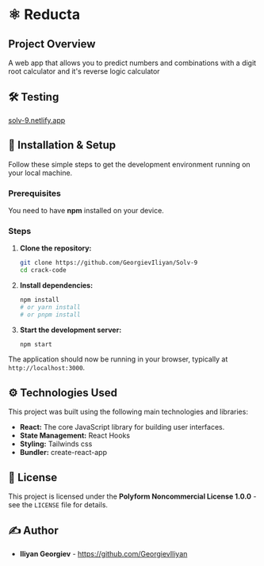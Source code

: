 # ⚛️ Reducta
## Project Overview

A web app that allows you to predict numbers and combinations with a digit root calculator and it's reverse logic calculator

## 🛠️ Testing
[solv-9.netlify.app](https://solv-9.netlify.app/)

## 🚀 Installation & Setup

Follow these simple steps to get the development environment running on your local machine.

### Prerequisites

You need to have **npm** installed on your device.

### Steps

1. **Clone the repository:**

   ```bash
   git clone https://github.com/GeorgievIliyan/Solv-9
   cd crack-code
   ```

2. **Install dependencies:**

   ```bash
   npm install
   # or yarn install
   # or pnpm install
   ```

3. **Start the development server:**

   ```bash
   npm start
   ```

The application should now be running in your browser, typically at `http://localhost:3000`.

## ⚙️ Technologies Used

This project was built using the following main technologies and libraries:

* **React:** The core JavaScript library for building user interfaces.
* **State Management:** React Hooks
* **Styling:** Tailwinds css
* **Bundler:** create-react-app

## 📄 License

This project is licensed under the **Polyform Noncommercial License 1.0.0** - see the `LICENSE` file for details.

## ✍️ Author

* **Iliyan Georgiev** - https://github.com/GeorgievIliyan
